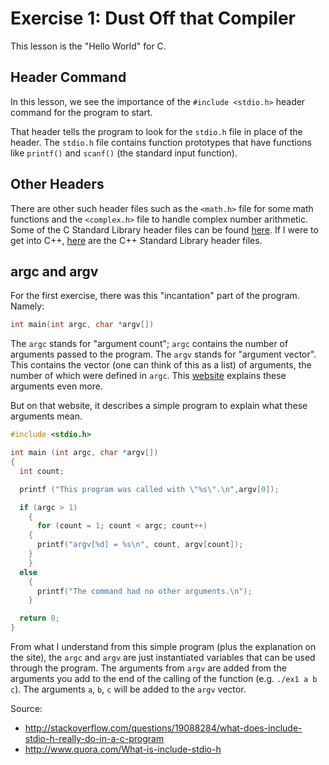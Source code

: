 # Exercise 1: Dust Off that Compiler

This lesson is the "Hello World" for C. 

## Header Command

In this lesson, we see the importance of the `#include <stdio.h>` header
command for the program to start.

That header tells the program to look for the `stdio.h` file in place of the
header. The `stdio.h` file contains function prototypes that have functions like
`printf()` and `scanf()` (the standard input function). 

## Other Headers

There are other such header files such as the `<math.h>` file for some math
functions and the `<complex.h>` file to handle complex number arithmetic. Some
of the C Standard Library header files can be found [here][header]. If I were to
get into C++, [here][c++] are the C++ Standard Library header files. 

## argc and argv

For the first exercise, there was this "incantation" part of the program.
Namely:

```C
int main(int argc, char *argv[])
```

The `argc` stands for "argument count"; `argc` contains the number of arguments
passed to the program. The `argv` stands for "argument vector". This contains
the vector (one can think of this as a list) of arguments, the number of which
were defined in `argc`. This [website][argc] explains these arguments even more.

But on that website, it describes a simple program to explain what these
arguments mean.

```C
#include <stdio.h>

int main (int argc, char *argv[])
{
  int count;

  printf ("This program was called with \"%s\".\n",argv[0]);

  if (argc > 1)
    {
      for (count = 1; count < argc; count++)
	{
	  printf("argv[%d] = %s\n", count, argv[count]);
	}
    }
  else
    {
      printf("The command had no other arguments.\n");
    }

  return 0;
}
```

From what I understand from this simple program (plus the explanation on the
site), the `argc` and `argv` are just instantiated variables that can be used
through the program. The arguments from `argv` are added from the arguments you
add to the end of the calling of the function (e.g. `./ex1 a b c`). The
arguments `a`, `b`, `c` will be added to the `argv` vector.

Source:

- http://stackoverflow.com/questions/19088284/what-does-include-stdio-h-really-do-in-a-c-program
- http://www.quora.com/What-is-include-stdio-h

[header]: http://en.cppreference.com/w/c/header
[c++]: http://en.cppreference.com/w/cpp/header
[argc]: http://crasseux.com/books/ctutorial/argc-and-argv.html
